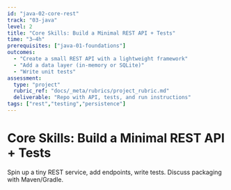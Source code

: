 ```yaml
---
id: "java-02-core-rest"
track: "03-java"
level: 2
title: "Core Skills: Build a Minimal REST API + Tests"
time: "3–4h"
prerequisites: ["java-01-foundations"]
outcomes:
  - "Create a small REST API with a lightweight framework"
  - "Add a data layer (in-memory or SQLite)"
  - "Write unit tests"
assessment:
  type: "project"
  rubric_ref: "docs/_meta/rubrics/project_rubric.md"
  deliverable: "Repo with API, tests, and run instructions"
tags: ["rest","testing","persistence"]
---
```


# Core Skills: Build a Minimal REST API + Tests

Spin up a tiny REST service, add endpoints, write tests. Discuss packaging with Maven/Gradle.